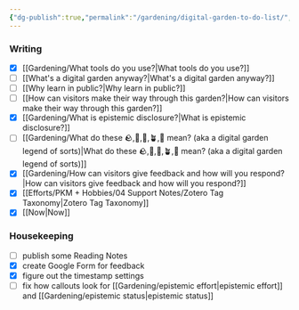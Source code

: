 ```yaml
---
{"dg-publish":true,"permalink":"/gardening/digital-garden-to-do-list/","created":"2024-07-21T20:27:34.000+08:00","updated":"2025-07-13T15:45:47.000+08:00"}
---
```


### Writing
- [x] [[Gardening/What tools do you use?\|What tools do you use?]]
- [ ] [[What's a digital garden anyway?\|What's a digital garden anyway?]]
- [ ] [[Why learn in public?\|Why learn in public?]]
- [ ] [[How can visitors make their way through this garden?\|How can visitors make their way through this garden?]]
- [x] [[Gardening/What is epistemic disclosure?\|What is epistemic disclosure?]]
- [ ] [[Gardening/What do these 🪨,🫛,🌱,🪴,🌳 mean? (aka a digital garden legend of sorts)\|What do these 🪨,🫛,🌱,🪴,🌳 mean? (aka a digital garden legend of sorts)]]
- [x] [[Gardening/How can visitors give feedback and how will you respond?\|How can visitors give feedback and how will you respond?]]
- [x] [[Efforts/PKM + Hobbies/04 Support Notes/Zotero Tag Taxonomy\|Zotero Tag Taxonomy]]
- [x] [[Now\|Now]]

### Housekeeping
- [ ] publish some Reading Notes
- [x] create Google Form for feedback
- [x] figure out the timestamp settings
- [ ] fix how callouts look for [[Gardening/epistemic effort\|epistemic effort]] and [[Gardening/epistemic status\|epistemic status]]